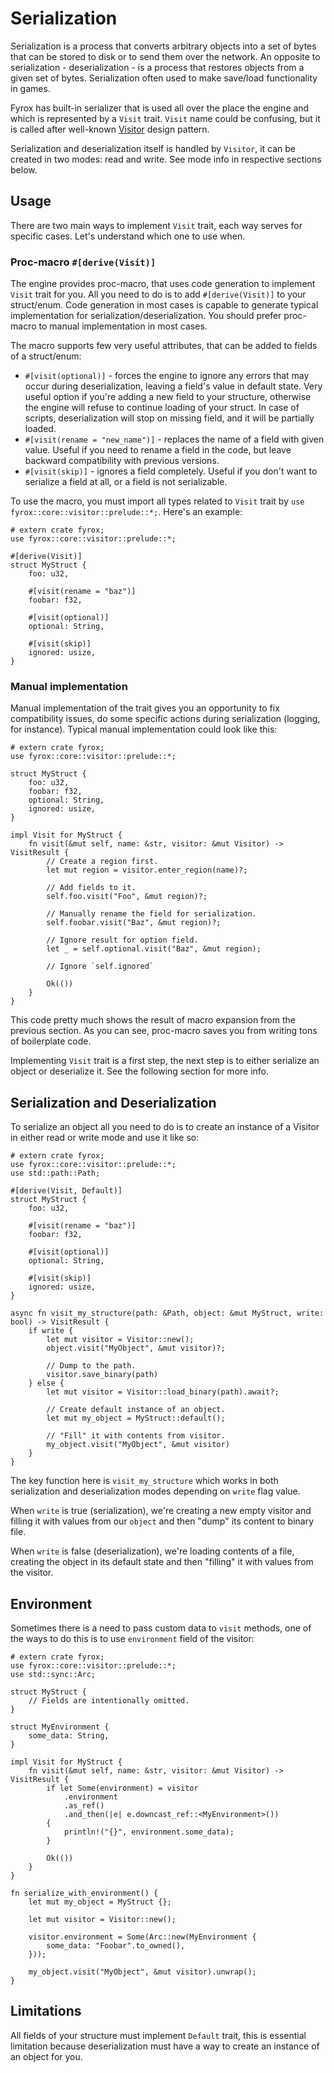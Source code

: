 # Serialization

Serialization is a process that converts arbitrary objects into a set of bytes that can be stored to disk or to send
them over the network. An opposite to serialization - deserialization - is a process that restores objects from a given
set of bytes. Serialization often used to make save/load functionality in games.

Fyrox has built-in serializer that is used all over the place the engine and which is represented by a `Visit` trait. 
`Visit` name could be confusing, but it is called after well-known [Visitor](https://en.wikipedia.org/wiki/Visitor_pattern) 
design pattern. 

Serialization and deserialization itself is handled by `Visitor`, it can be created in two modes: read and write. See
mode info in respective sections below.

## Usage

There are two main ways to implement `Visit` trait, each way serves for specific cases. Let's understand which one to
use when.

### Proc-macro `#[derive(Visit)]`

The engine provides proc-macro, that uses code generation to implement `Visit` trait for you. All you need to do is 
to add `#[derive(Visit)]` to your struct/enum. Code generation in most cases is capable to generate typical 
implementation for serialization/deserialization. You should prefer proc-macro to manual implementation in most cases.

The macro supports few very useful attributes, that can be added to fields of a struct/enum:

- `#[visit(optional)]` - forces the engine to ignore any errors that may occur during deserialization, leaving a field's
value in default state. Very useful option if you're adding a new field to your structure, otherwise the engine will
refuse to continue loading of your struct. In case of scripts, deserialization will stop on missing field, and it will
be partially loaded.
- `#[visit(rename = "new_name")]` - replaces the name of a field with given value. Useful if you need to rename a field
in the code, but leave backward compatibility with previous versions.
- `#[visit(skip)]` - ignores a field completely. Useful if you don't want to serialize a field at all, or a field is not
serializable.

To use the macro, you must import all types related to `Visit` trait by `use fyrox::core::visitor::prelude::*;`. Here's
an example:

```rust,no_run
# extern crate fyrox;
use fyrox::core::visitor::prelude::*;

#[derive(Visit)]
struct MyStruct {
    foo: u32,

    #[visit(rename = "baz")]
    foobar: f32,

    #[visit(optional)]
    optional: String,

    #[visit(skip)]
    ignored: usize,
}
```

### Manual implementation

Manual implementation of the trait gives you an opportunity to fix compatibility issues, do some specific actions
during serialization (logging, for instance). Typical manual implementation could look like this:

```rust,no_run
# extern crate fyrox;
use fyrox::core::visitor::prelude::*;

struct MyStruct {
    foo: u32,
    foobar: f32,
    optional: String,
    ignored: usize,
}

impl Visit for MyStruct {
    fn visit(&mut self, name: &str, visitor: &mut Visitor) -> VisitResult {
        // Create a region first.
        let mut region = visitor.enter_region(name)?;

        // Add fields to it.
        self.foo.visit("Foo", &mut region)?;

        // Manually rename the field for serialization.
        self.foobar.visit("Baz", &mut region)?;

        // Ignore result for option field.
        let _ = self.optional.visit("Baz", &mut region);

        // Ignore `self.ignored`

        Ok(())
    }
}
```

This code pretty much shows the result of macro expansion from the previous section. As you can see, proc-macro saves
you from writing tons of boilerplate code.

Implementing `Visit` trait is a first step, the next step is to either serialize an object or deserialize it. See
the following section for more info.

## Serialization and Deserialization

To serialize an object all you need to do is to create an instance of a Visitor in either read or write mode and use it
like so:

```rust,no_run
# extern crate fyrox;
use fyrox::core::visitor::prelude::*;
use std::path::Path;

#[derive(Visit, Default)]
struct MyStruct {
    foo: u32,

    #[visit(rename = "baz")]
    foobar: f32,

    #[visit(optional)]
    optional: String,

    #[visit(skip)]
    ignored: usize,
}

async fn visit_my_structure(path: &Path, object: &mut MyStruct, write: bool) -> VisitResult {
    if write {
        let mut visitor = Visitor::new();
        object.visit("MyObject", &mut visitor)?;

        // Dump to the path.
        visitor.save_binary(path)
    } else {
        let mut visitor = Visitor::load_binary(path).await?;

        // Create default instance of an object.
        let mut my_object = MyStruct::default();

        // "Fill" it with contents from visitor.
        my_object.visit("MyObject", &mut visitor)
    }
}
```

The key function here is `visit_my_structure` which works in both serialization and deserialization modes depending on
`write` flag value. 

When `write` is true (serialization), we're creating a new empty visitor and filling it with values from our `object` 
and then "dump" its content to binary file.

When `write` is false (deserialization), we're loading contents of a file, creating the object in its default state and 
then "filling" it with values from the visitor.

## Environment

Sometimes there is a need to pass custom data to `visit` methods, one of the ways to do this is to use `environment` field
of the visitor:

```rust,no_run
# extern crate fyrox;
use fyrox::core::visitor::prelude::*;
use std::sync::Arc;

struct MyStruct {
    // Fields are intentionally omitted.
}

struct MyEnvironment {
    some_data: String,
}

impl Visit for MyStruct {
    fn visit(&mut self, name: &str, visitor: &mut Visitor) -> VisitResult {
        if let Some(environment) = visitor
            .environment
            .as_ref()
            .and_then(|e| e.downcast_ref::<MyEnvironment>())
        {
            println!("{}", environment.some_data);
        }

        Ok(())
    }
}

fn serialize_with_environment() {
    let mut my_object = MyStruct {};

    let mut visitor = Visitor::new();

    visitor.environment = Some(Arc::new(MyEnvironment {
        some_data: "Foobar".to_owned(),
    }));

    my_object.visit("MyObject", &mut visitor).unwrap();
}
```

## Limitations

All fields of your structure must implement `Default` trait, this is essential limitation because deserialization must
have a way to create an instance of an object for you. 
